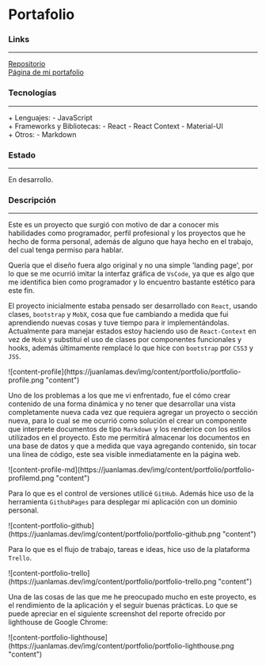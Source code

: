 # Portafolio

### Links

---

[Repositorio](https://github.com/cococov/portfolio)<br/>
[Página de mi portafolio](https://juanlamas.dev/)

### Tecnologías

---

<div class="list-super-index">
+ Lenguajes:
 - JavaScript
</div>

<div class="list-super-index">
+ Frameworks y Bibliotecas:
 - React
 - React Context
 - Material-UI
</div>

<div class="list-super-index">
+ Otros:
 - Markdown
</div>

### Estado

---

En desarrollo.

### Descripción

---

Este es un proyecto que surgió con motivo de dar a conocer mis habilidades como programador, perfil profesional y los proyectos que he hecho de forma personal, además de alguno que haya hecho en el trabajo, del cual tenga permiso para hablar.

Quería que el diseño fuera algo original y no una simple 'landing page', por lo que se me ocurrió imitar la interfaz gráfica de ``VsCode``, ya que es algo que me identifica bien como programador y lo encuentro bastante estético para este fin.

El proyecto inicialmente estaba pensado ser desarrollado con ``React``, usando clases, ``bootstrap`` y ``MobX``, cosa que fue cambiando a medida que fui aprendiendo nuevas cosas y tuve tiempo para ir implementándolas. Actualmente para manejar estados estoy haciendo uso de ``React-Context`` en vez de ``MobX`` y substituí el uso de clases por componentes funcionales y hooks, además últimamente remplacé lo que hice con ``bootstrap`` por ``CSS3`` y ``JSS``.

<div class="img-content-div">
![content-profile](https://juanlamas.dev/img/content/portfolio/portfolio-profile.png "content")
</div>

Uno de los problemas a los que me vi enfrentado, fue el cómo crear contenido de una forma dinámica y no tener que desarrollar una vista completamente nueva cada vez que requiera agregar un proyecto o sección nueva, para lo cual se me ocurrió como solución el crear un componente que interprete documentos de tipo ``Markdown`` y los renderice con los estilos utilizados en el proyecto. Esto me permitirá almacenar los documentos en una base de datos y que a medida que vaya agregando contenido, sin tocar una línea de código, este sea visible inmediatamente en la página web.

<div class="img-content-div">
![content-profile-md](https://juanlamas.dev/img/content/portfolio/portfolio-profilemd.png "content")
</div>

Para lo que es el control de versiones utilicé ``GitHub``. Además hice uso de la herramienta ``GithubPages`` para desplegar mi aplicación con un dominio personal.

<div class="img-content-div">
![content-portfolio-github](https://juanlamas.dev/img/content/portfolio/portfolio-github.png "content")
</div>

Para lo que es el flujo de trabajo, tareas e ideas, hice uso de la plataforma ``Trello``.

<div class="img-content-div">
![content-portfolio-trello](https://juanlamas.dev/img/content/portfolio/portfolio-trello.png "content")
</div>

Una de las cosas de las que me he preocupado mucho en este proyecto, es el rendimiento de la aplicación y el seguir buenas prácticas. Lo que se puede apreciar en el siguiente screenshot del reporte ofrecido por lighthouse de Google Chrome:

<div class="img-content-div">
![content-portfolio-lighthouse](https://juanlamas.dev/img/content/portfolio/portfolio-lighthouse.png "content")
</div>